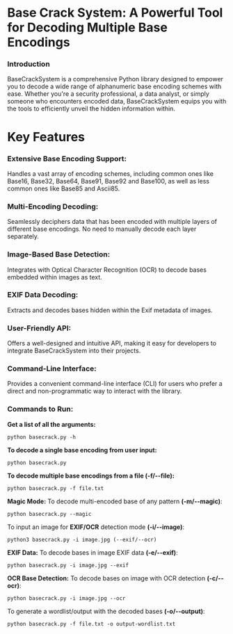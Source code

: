 # Base Crack System: A Powerful Tool for Decoding Multiple Base Encodings

### Introduction

BaseCrackSystem is a comprehensive Python library designed to empower you to decode a wide range of alphanumeric base encoding schemes with ease. Whether you're a security professional, a data analyst, or simply someone who encounters encoded data, BaseCrackSystem equips you with the tools to efficiently unveil the hidden information within.

# Key Features

### Extensive Base Encoding Support:
Handles a vast array of encoding schemes, including common ones like Base16, Base32, Base64, Base91, Base92 and Base100, as well as less common ones like Base85 and Ascii85.
### Multi-Encoding Decoding:
Seamlessly deciphers data that has been encoded with multiple layers of different base encodings. No need to manually decode each layer separately.
### Image-Based Base Detection:
Integrates with Optical Character Recognition (OCR) to decode bases embedded within images as text.
### EXIF Data Decoding:
Extracts and decodes bases hidden within the Exif metadata of images.
### User-Friendly API:
Offers a well-designed and intuitive API, making it easy for developers to integrate BaseCrackSystem into their projects.
### Command-Line Interface:
Provides a convenient command-line interface (CLI) for users who prefer a direct and non-programmatic way to interact with the library.


### Commands to Run:

**Get a list of all the arguments:**

    python basecrack.py -h

**To decode a single base encoding from user input:**

    python basecrack.py

**To decode multiple base encodings from a file **(-f/--file)**:**

    python basecrack.py -f file.txt

**Magic Mode:** To decode multi-encoded base of any pattern **(-m/--magic)**:

    python basecrack.py --magic

To input an image for **EXIF/OCR** detection mode **(-i/--image)**:

    python3 basecrack.py -i image.jpg (--exif/--ocr)

**EXIF Data:** To decode bases in image EXIF data **(-e/--exif)**:

    python basecrack.py -i image.jpg --exif

**OCR Base Detection:** To decode bases on image with OCR detection **(-c/--ocr)**:

    python basecrack.py -i image.jpg --ocr

To generate a wordlist/output with the decoded bases **(-o/--output)**:

    python basecrack.py -f file.txt -o output-wordlist.txt
    
